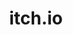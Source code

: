 ---
facebook: https://facebook.com/itchiogames
logohandle: itchio
sort: itchio
title: itch.io
twitter: https://x.com/itchio
website: https://itch.io/
---